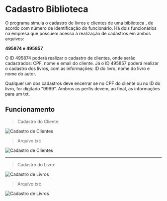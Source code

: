 # Cadastro Biblioteca

O programa simula o cadastro de livros e clientes de uma biblioteca , de acordo com número de identificação do funcionário.
Há dois funcionários na empresa que possuem acesso à realização de cadastros em ambos arquivos:

**495874 e 495857**

O ID 495874 poderá realizar o cadastro de clientes, onde serão cadastrados: CPF, nome e email do cliente.
Já o ID 495857 poderá realizar o cadastro dos livros, com as informações: ID do livro, nome do livro e nome do autor.

Qualquer um dos cadastros deve encerrar se no CPF do cliente ou no ID do livro, for digitado "9999".
Ambros os perfis devem, ao final, as informações para um txt.

## Funcionamento

>Cadastro do Cliente:

![Cadastro de Clientes](https://user-images.githubusercontent.com/102261112/175441159-f5362906-ab69-443b-b1a9-6c888d01c8eb.gif)

>Arquivo.txt:

![Cadastro de Clientes](https://user-images.githubusercontent.com/102261112/175441392-889a3b80-0266-4423-8ec0-5acbce92161b.JPG)
***
>Cadastro do Livro:

![Cadastro de Livros](https://user-images.githubusercontent.com/102261112/175445536-c2fae5b9-d112-4a70-8a43-d4cc57c8354d.gif)

>Arquivo.txt:

![Cadastro de Livros](https://user-images.githubusercontent.com/102261112/175445558-492cf23f-7f91-44a2-84e2-e6d821a70db7.JPG)



